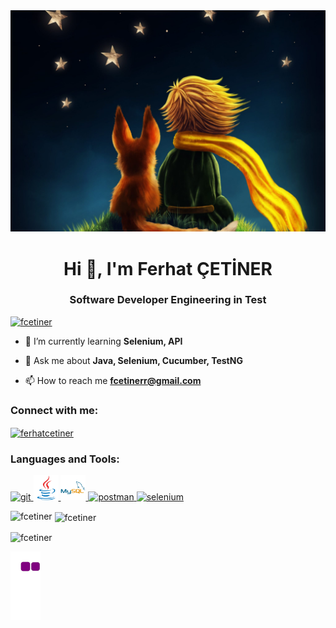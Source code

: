 <img src="https://github.com/FCetiner/FCetiner/blob/main/kucuk%20prens.jpg?raw=true">

<h1 align="center">Hi 👋, I'm Ferhat ÇETİNER</h1>
<h3 align="center">Software Developer Engineering in Test</h3>

<p align="left"> <a href="https://github.com/ryo-ma/github-profile-trophy"><img src="https://github-profile-trophy.vercel.app/?username=fcetiner" alt="fcetiner" /></a> </p>

- 🌱 I’m currently learning **Selenium, API**

- 💬 Ask me about **Java, Selenium, Cucumber, TestNG**

- 📫 How to reach me **fcetinerr@gmail.com**

<h3 align="left">Connect with me:</h3>
<p align="left">
<a href="https://linkedin.com/in/ferhatcetiner" target="blank"><img align="center" src="https://raw.githubusercontent.com/rahuldkjain/github-profile-readme-generator/master/src/images/icons/Social/linked-in-alt.svg" alt="ferhatcetiner" height="30" width="40" /></a>
</p>

<h3 align="left">Languages and Tools:</h3>
<p align="left"> <a href="https://git-scm.com/" target="_blank" rel="noreferrer"> <img src="https://www.vectorlogo.zone/logos/git-scm/git-scm-icon.svg" alt="git" width="40" height="40"/> </a> <a href="https://www.java.com" target="_blank" rel="noreferrer"> <img src="https://raw.githubusercontent.com/devicons/devicon/master/icons/java/java-original.svg" alt="java" width="40" height="40"/> </a> <a href="https://www.mysql.com/" target="_blank" rel="noreferrer"> <img src="https://raw.githubusercontent.com/devicons/devicon/master/icons/mysql/mysql-original-wordmark.svg" alt="mysql" width="40" height="40"/> </a> <a href="https://postman.com" target="_blank" rel="noreferrer"> <img src="https://www.vectorlogo.zone/logos/getpostman/getpostman-icon.svg" alt="postman" width="40" height="40"/> </a> <a href="https://www.selenium.dev" target="_blank" rel="noreferrer"> <img src="https://raw.githubusercontent.com/detain/svg-logos/780f25886640cef088af994181646db2f6b1a3f8/svg/selenium-logo.svg" alt="selenium" width="40" height="40"/> </a> </p>

<p><img align="left" src="https://github-readme-stats.vercel.app/api/top-langs?username=fcetiner&show_icons=true&locale=en&layout=compact" alt="fcetiner" /></p>

<p>&nbsp;<img align="center" src="https://github-readme-stats.vercel.app/api?username=fcetiner&show_icons=true&locale=en" alt="fcetiner" /></p>

<p><img align="center" src="https://github-readme-streak-stats.herokuapp.com/?user=fcetiner&" alt="fcetiner" /></p>

![snake gif](https://github.com/FCetiner/FCetiner/blob/output/github-contribution-grid-snake.gif)











